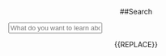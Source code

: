 <style>
  h3 {
      text-align: center;
  }

  img {
    display: block;
    margin-left: auto;
    margin-right: auto;
  }

  p {
    text-align:center
  }

 .section {
    width: 265px;
    float: left;
    padding: 10px;
    margin: 3px;
  }

  .cocosBlue {background-color: #61cee0;}
  .cocosBlueDarker1 {background-color: #57b9c9;}
  .cocosBlueDarker2 {background-color: #4da4b3;}
  .cocosBlueDarker3 {background-color: #43909c;}

  .clearfix {overflow: auto;}

</style>

##Search
<form role="form">
    <div class="form-group">
        <input type="text" class="form-control" placeholder="What do you want to learn about?" id="mkdocs-search-query">
    </div>
</form>
<div id="mkdocs-search-results"></div>

{{REPLACE}}
